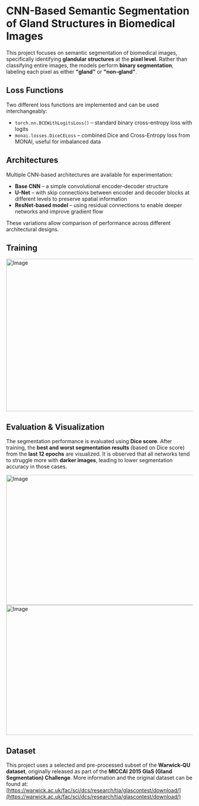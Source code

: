 # CNN-Based Semantic Segmentation of Gland Structures in Biomedical Images

This project focuses on semantic segmentation of biomedical images, specifically identifying **glandular structures** at the **pixel level**. Rather than classifying entire images, the models perform **binary segmentation**, labeling each pixel as either **"gland"** or **"non-gland"**.

## Loss Functions

Two different loss functions are implemented and can be used interchangeably:

- `torch.nn.BCEWithLogitsLoss()` – standard binary cross-entropy loss with logits  
- `monai.losses.DiceCELoss` – combined Dice and Cross-Entropy loss from MONAI, useful for imbalanced data

## Architectures

Multiple CNN-based architectures are available for experimentation:

- **Base CNN** – a simple convolutional encoder-decoder structure  
- **U-Net** – with skip connections between encoder and decoder blocks at different levels to preserve spatial information  
- **ResNet-based model** – using residual connections to enable deeper networks and improve gradient flow

These variations allow comparison of performance across different architectural designs.

## Training 

<img width="999" height="410" alt="Image" src="https://github.com/user-attachments/assets/d4f10d19-0ca6-4aec-9425-9884c0be4a7c" />

## Evaluation & Visualization

The segmentation performance is evaluated using **Dice score**. After training, the **best and worst segmentation results** (based on Dice score) from the **last 12 epochs** are visualized.  It is observed that all networks tend to struggle more with **darker images**, leading to lower segmentation accuracy in those cases.

<img width="950" height="350" alt="Image" src="https://github.com/user-attachments/assets/f4c54a3b-1ac1-498c-b273-8099f3976944" />
<img width="950" height="350" alt="Image" src="https://github.com/user-attachments/assets/fa1fa442-ce3d-48ea-8c24-fda9a8f38396" />

## Dataset

This project uses a selected and pre-processed subset of the **Warwick-QU dataset**, originally released as part of the **MICCAI 2015 GlaS (Gland Segmentation) Challenge**. More information and the original dataset can be found at:  
[https://warwick.ac.uk/fac/sci/dcs/research/tia/glascontest/download/](https://warwick.ac.uk/fac/sci/dcs/research/tia/glascontest/download/)
